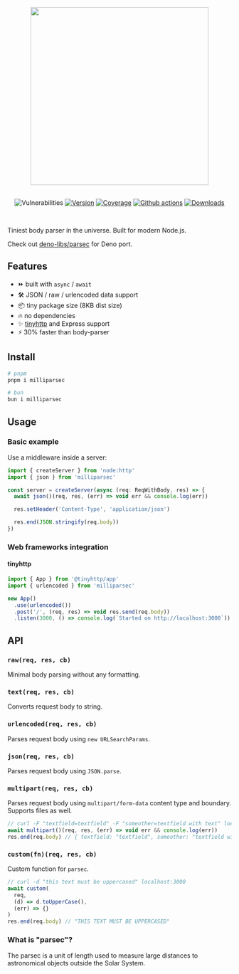 <div align="center">
<br /><br /><br />
<img src="logo.png" width="400px" />
<br /><br />

![Vulnerabilities][vulns-badge-url]
[![Version][v-badge-url]][npm-url] [![Coverage][cov-img]][cov-url] [![Github actions][gh-actions-img]][github-actions] [![Downloads][dl-badge-url]][npm-url]

</div>
<br />

Tiniest body parser in the universe. Built for modern Node.js.

Check out [deno-libs/parsec](https://github.com/deno-libs/parsec) for Deno port.

## Features

- ⏩ built with `async` / `await`
- 🛠 JSON / raw / urlencoded data support
- 📦 tiny package size (8KB dist size)
- 🔥 no dependencies
- ✨ [tinyhttp](https://github.com/tinyhttp/tinyhttp) and Express support
- ⚡ 30% faster than body-parser

## Install

```sh
# pnpm
pnpm i milliparsec

# bun
bun i milliparsec
```

## Usage

### Basic example

Use a middleware inside a server:

```js
import { createServer } from 'node:http'
import { json } from 'milliparsec'

const server = createServer(async (req: ReqWithBody, res) => {
  await json()(req, res, (err) => void err && console.log(err))

  res.setHeader('Content-Type', 'application/json')

  res.end(JSON.stringify(req.body))
})
```

### Web frameworks integration

#### tinyhttp

```ts
import { App } from '@tinyhttp/app'
import { urlencoded } from 'milliparsec'

new App()
  .use(urlencoded())
  .post('/', (req, res) => void res.send(req.body))
  .listen(3000, () => console.log(`Started on http://localhost:3000`))
```

## API

### `raw(req, res, cb)`

Minimal body parsing without any formatting.

### `text(req, res, cb)`

Converts request body to string.

### `urlencoded(req, res, cb)`

Parses request body using `new URLSearchParams`.

### `json(req, res, cb)`

Parses request body using `JSON.parse`.

### `multipart(req, res, cb)`

Parses request body using `multipart/form-data` content type and boundary. Supports files as well.

```js
// curl -F "textfield=textfield" -F "someother=textfield with text" localhost:3000
await multipart()(req, res, (err) => void err && console.log(err))
res.end(req.body) // { textfield: "textfield", someother: "textfield with text" }
```

### `custom(fn)(req, res, cb)`

Custom function for `parsec`.

```js
// curl -d "this text must be uppercased" localhost:3000
await custom(
  req,
  (d) => d.toUpperCase(),
  (err) => {}
)
res.end(req.body) // "THIS TEXT MUST BE UPPERCASED"
```

### What is "parsec"?

The parsec is a unit of length used to measure large distances to astronomical objects outside the Solar System.

[vulns-badge-url]: https://img.shields.io/snyk/vulnerabilities/npm/milliparsec.svg?style=for-the-badge&color=25608B&label=vulns
[v-badge-url]: https://img.shields.io/npm/v/milliparsec.svg?style=for-the-badge&color=25608B&logo=npm&label=
[npm-url]: https://www.npmjs.com/package/milliparsec
[dl-badge-url]: https://img.shields.io/npm/dt/milliparsec?style=for-the-badge&color=25608B
[github-actions]: https://github.com/talentlessguy/milliparsec/actions
[gh-actions-img]: https://img.shields.io/github/actions/workflow/status/tinyhttp/milliparsec/main.yml?branch=master&style=for-the-badge&color=25608B&label=&logo=github
[cov-img]: https://img.shields.io/coveralls/github/tinyhttp/milliparsec?style=for-the-badge&color=25608B
[cov-url]: https://coveralls.io/github/tinyhttp/milliparsec

